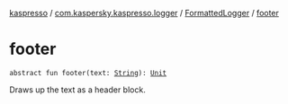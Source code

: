 [kaspresso](../../index.md) / [com.kaspersky.kaspresso.logger](../index.md) / [FormattedLogger](index.md) / [footer](./footer.md)

# footer

`abstract fun footer(text: `[`String`](https://kotlinlang.org/api/latest/jvm/stdlib/kotlin/-string/index.html)`): `[`Unit`](https://kotlinlang.org/api/latest/jvm/stdlib/kotlin/-unit/index.html)

Draws up the text as a header block.

